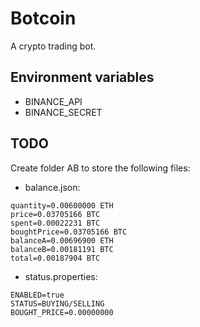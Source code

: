 # Botcoin
A crypto trading bot.

## Environment variables
* BINANCE_API
* BINANCE_SECRET

## TODO
Create folder AB to store the following files: 
* balance.json:
```properties
quantity=0.00600000 ETH
price=0.03705166 BTC
spent=0.00022231 BTC
boughtPrice=0.03705166 BTC
balanceA=0.00696900 ETH
balanceB=0.00181191 BTC
total=0.00187904 BTC
```
* status.properties:
```properties
ENABLED=true
STATUS=BUYING/SELLING
BOUGHT_PRICE=0.00000000
```